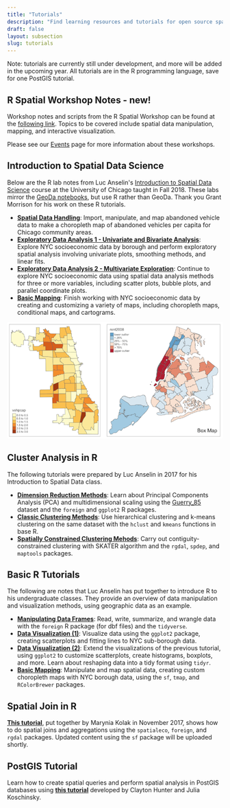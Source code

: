 ```yaml
---
title: "Tutorials"
description: "Find learning resources and tutorials for open source spatial analysis"
draft: false
layout: subsection
slug: tutorials
---
```


Note: tutorials are currently still under development, and more will be added in the upcoming year. All tutorials are in the R programming language, save for one PostGIS tutorial.

## R Spatial Workshop Notes - **new!**

Workshop notes and scripts from the R Spatial Workshop can be found at the [following link](https://spatialanalysis.github.io/workshop-notes/). Topics to be covered include spatial data manipulation, mapping, and interactive visualization. 

Please see our [Events](https://spatialanalysis.github.io/events/) page for more information about these workshops.

## Introduction to Spatial Data Science

Below are the R lab notes from Luc Anselin's [Introduction to Spatial Data Science](https://spatial.uchicago.edu/content/lectures-luc-anselin-uchicago) course at the University of Chicago taught in Fall 2018. These labs mirror the [GeoDa notebooks](http://geodacenter.github.io/documentation.html), but use R rather than GeoDa. Thank you Grant Morrison for his work on these R tutorials.

* [**Spatial Data Handling**](https://spatialanalysis.github.io/lab_tutorials/1_R_Spatial_Data_Handling.html): Import, manipulate, and map abandoned vehicle data to make a choropleth map of abandoned vehicles per capita for Chicago community areas.
* [**Exploratory Data Analysis 1 - Univariate and Bivariate Analysis**](https://spatialanalysis.github.io/lab_tutorials/2_R_EDA_1.html): Explore NYC socioeconomic data by borough and perform exploratory spatial analysis involving univariate plots, smoothing methods, and linear fits.
* [**Exploratory Data Analysis 2 - Multivariate Exploration**](https://spatialanalysis.github.io/lab_tutorials/3_R_EDA_2.html): Continue to explore NYC socioeconomic data using spatial data analysis methods for three or more variables, including scatter plots, bubble plots, and parallel coordinate plots.
* [**Basic Mapping**](https://spatialanalysis.github.io/lab_tutorials/4_R_Mapping.html): Finish working with NYC socioeconomic data by creating and customizing a variety of maps, including choropleth maps, conditional maps, and cartograms.

![Choropleth Map of Abandoned Vehicle Per Capita in Chicago and Box Map of Rent in NYC](tutorials/choropleth-and-box-map.png)

## Cluster Analysis in R

The following tutorials were prepared by Luc Anselin in 2017 for his Introduction to Spatial Data class. 

* [**Dimension Reduction Methods**](https://geodacenter.github.io/tutorials/pca_mds/pca_mds.html): Learn about Principal Components Analysis (PCA) and multidimensional scaling using the [Guerry_85]() dataset and the `foreign` and `ggplot2` R packages.
* [**Classic Clustering Methods**](https://geodacenter.github.io/tutorials/classic_cluster/classic_cluster.html): Use hierarchical clustering and k-means clustering on the same dataset with the `hclust` and `kmeans` functions in base R.
* [**Spatially Constrained Clustering Mehods**](https://geodacenter.github.io/tutorials/spatial_cluster/skater.html): Carry out contiguity-constrained clustering with SKATER algorithm and the `rgdal`, `spdep`, and `maptools` packages.

## Basic R Tutorials

The following are notes that Luc Anselin has put together to introduce R to his undergraduate classes. They provide an overview of data manipulation and visualization methods, using geographic data as an example.

* [**Manipulating Data Frames**](html/dataframes-notebook.html): Read, write, summarize, and wrangle data with the `foreign` R package (for dbf files) and the `tidyverse`.
* [**Data Visualization (1)**](html/graphs1-notebook.html): Visualize data using the `ggplot2` package, creating scatterplots and fitting lines to NYC sub-borough data.
* [**Data Visualization (2)**](html/graphs2-notebook.html): Extend the visualizations of the previous tutorial, using `ggplot2` to customize scatterplots, create histograms, boxplots, and more. Learn about reshaping data into a tidy format using `tidyr`.
* [**Basic Mapping**](html/basic-mapping-notebook.html): Manipulate and map spatial data, creating custom choropleth maps with NYC borough data, using the `sf`, `tmap`, and `RColorBrewer` packages.

## Spatial Join in R

[**This tutorial**](https://makosak.github.io/SpatialDataScience-Notebooks/SpatialJoin.html), put together by Marynia Kolak in November 2017, shows how to do spatial joins and aggregations using the `spatialeco`, `foreign`, and `rgdal` packages. Updated content using the `sf` package will be uploaded shortly. 

## PostGIS Tutorial

Learn how to create spatial queries and perform spatial analysis in PostGIS databases using [**this tutorial**](https://github.com/Coleridge-Initiative/ada-2017-welfare/blob/master/notebooks/spatial_notebooks/Spatial-Queries-in-PostGIS.ipynb) developed by Clayton Hunter and Julia Koschinsky.
